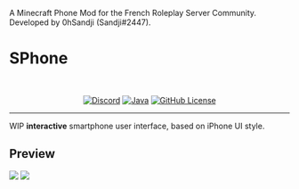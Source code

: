 A Minecraft Phone Mod for the French Roleplay Server Community. Developed by 0hSandji (Sandji#2447).

# SPhone
<br/>

<p align="center">
  <a href="#"><img src="https://cdn.rawgit.com/aleen42/badges/master/src/discord.svg" alt="Discord"></a>
  <a href="#"><img src="https://cdn.rawgit.com/aleen42/badges/master/src/java.svg" alt="Java"></a>
  <a href="#"><img src="https://img.shields.io/badge/license-MIT-blue.svg" alt="GitHub License"></a>
</p>

----

WIP **interactive** smartphone user interface, based on iPhone UI style.

## Preview

![](https://i.imgur.com/k6BJtj2.png)
![](https://i.imgur.com/DicKs1B.png)
